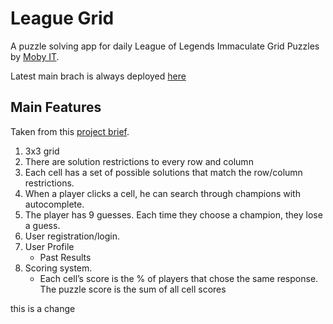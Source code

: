 # League Grid

A puzzle solving app for daily League of Legends Immaculate Grid Puzzles by [Moby IT](https://moby-it.com).

Latest main brach is always deployed [here](https://league.mobyplaygrounds.com/)

## Main Features

Taken from this [project brief](https://docs.google.com/document/d/1z9pTbSC5WpVhPoq-czuN7d8uEoRyj_wNOVK6LSrzydM/edit#heading=h.cpe8xe7cgu5r).

1. 3x3 grid
2. There are solution restrictions to every row and column
3. Each cell has a set of possible solutions that match the row/column restrictions.
4. When a player clicks a cell, he can search through champions with autocomplete.
5. The player has 9 guesses. Each time they choose a champion, they lose a guess.
6. User registration/login.
7. User Profile
    - Past Results
8. Scoring system.
    - Each cell’s score is the % of players that chose the same response.
      The puzzle score is the sum of all cell scores

this is a change
